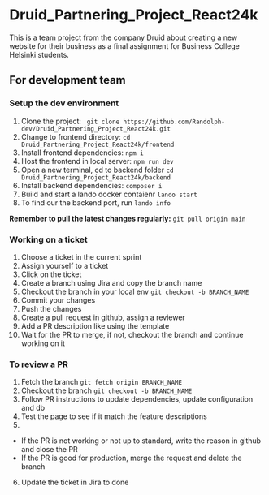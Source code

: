 # Druid_Partnering_Project_React24k
This is a team project from the company Druid about creating a new website for their business as a final assignment for Business College Helsinki students.

## For development team

### Setup the dev environment
1. Clone the project: ``` git clone https://github.com/Randolph-dev/Druid_Partnering_Project_React24k.git```
2. Change to frontend directory: ```cd Druid_Partnering_Project_React24k/frontend```
3. Install frontend dependencies: ```npm i```
4. Host the frontend in local server: ```npm run dev```
5. Open a new terminal, cd to backend folder ```cd Druid_Partnering_Project_React24k/backend```
6. Install backend dependencies: ```composer i```
7. Build and start a lando docker contaienr ```lando start```
8. To find our the backend port, run ```lando info```

**Remember to pull the latest changes regularly:** ```git pull origin main```

### Working on a ticket
1. Choose a ticket in the current sprint
2. Assign yourself to a ticket
3. Click on the ticket
4. Create a branch using Jira and copy the branch name
5. Checkout the branch in your local env ```git checkout -b BRANCH_NAME```
6. Commit your changes
7. Push the changes
8. Create a pull request in github, assign a reviewer
9. Add a PR description like using the template
10. Wait for the PR to merge, if not, checkout the branch and continue working on it

### To review a PR
1. Fetch the branch ```git fetch origin BRANCH_NAME```
2. Checkout the branch ```git checkout -b BRANCH_NAME```
3. Follow PR instructions to update dependencies, update configuration and db
4. Test the page to see if it match the feature descriptions
5. 
- If the PR is not working or not up to standard, write the reason in github and close the PR
- If the PR is good for production, merge the request and delete the branch
6. Update the ticket in Jira to done
